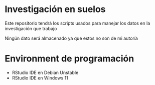 # Investigación en suelos
Este repositorio tendrá los scripts usados para manejar los datos en la investigación que trabajo

Ningún dato será almacenado ya que estos no son de mi autoría

# Environment de programación
- RStudio IDE en Debian Unstable
- RStudio IDE en Windows 11


